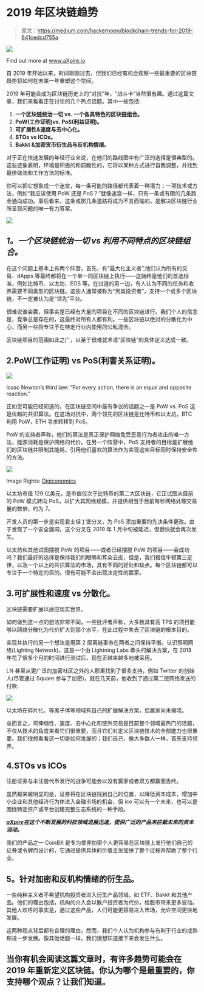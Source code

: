 # 2019 年区块链趋势

> 原文：<https://medium.com/hackernoon/blockchain-trends-for-2019-641cedcd755a>

![](img/efb10e7b0e17611d610e5ce9ec8a94a3.png)

Find out more at www.aXpire.io

自 2019 年开始以来，时间刚刚过去，但我们已经有机会观察一些最重要的区块链趋势将如何在未来一年重塑这个空间。

2019 年可能会成为区块链历史上的“对抗”年，“战斗卡”当然很有趣。通过这篇文章，我们来看看正在讨论的几个热点话题。其中一些包括:

1.  **一个区块链统治一切 vs. 一个各具特色的区块链组合。**
2.  **PoW(工作证明)vs. PoS(利益证明)。**
3.  **可扩展性&速度与去中心化。**
4.  **STOs vs ICOs。**
5.  **Bakkt &加密货币衍生品与反机构情绪。**

对于正在快速发展的年轻行业来说，在他们的路线图中有广泛的选择是很典型的。这些迹象表明，环境是积极的和前瞻性的，它将以某种方式进行自我调整，并找到最佳做法和工作方法的标准。

你可以把它想象成一个迷宫，每一条可能的路径都代表着一种潜力；一项技术或方法，例如“我应该使用 PoW 还是 PoS？”就像迷宫一样，只有一条或有限的几条路会通向成功。事后看来，这条或那几条道路将成为不言而喻的，是解决区块链行业所呈现问题的唯一有力答案。

![](img/b5dd414bad539d653188388fc77cd41d.png)

## *1。一个区块链统治一切* ***vs*** *利用不同特点的区块链组合。*

在这个问题上基本上有两个阵营。首先，有“最大化主义者”,他们认为所有的交易、dApps 等最终都将在一个单一的区块链上执行——这始终是他们的首选标准，例如比特币、以太坊、EOS 等。在过道的另一边，有人认为不同的任务和收养需要不同类型的区块链。这些人通常被称为“另类投资者”，支持一个或多个区块链，不一定被认为是“领先”平台。

很难说谁会赢，但事实是已经有大量的项目在不同的区块链进行。我们个人的信念是，竞争总是存在的，这最终对所有人都有利。一些区块链以绝对的分散化为中心，而另一些则专注于在特定行业内使用的公私混合。

区块链项目的范围如此之广，以至于很难就术语“区块链”的具体定义达成一致。

## 2.PoW(工作证明) **vs** PoS(利害关系证明)。

![](img/e2b9b5ce2bd449bddc91a0f3ca7b94a5.png)

Isaac Newton’s third law: “For every action, there is an equal and opposite reaction.”

正如您可能已经知道的，在区块链空间中最有争议的话题之一是 PoW vs. PoS 这是优越的共识算法。在这场对抗中，两个领先的区块链是比特币和以太坊，BTC 利用 PoW，ETH 寻求转移到 PoS。

PoW 的支持者声称，他们的算法是真正保护网络免受恶意行为者攻击的唯一方法，能源消耗是保护网络的代价。在另一个阵营中，PoS 支持者的目标是扩展他们的区块链并限制其能耗，引用他们喜欢的算法作为实现这些目标同时保持安全性的方法。

![](img/a27a5188eacaa84f82a86c2d879abc90.png)

Image Rights: [Digiconomics](https://digiconomist.net/bitcoin-energy-consumption)

以太坊市值 129 亿美元，是市值仅次于比特币的第二大区块链，它正试图从目前的 PoW 模式转向 PoS，以扩大其网络规模，并提供相当于目前每秒网络处理交易量的数倍，约为 7。

开发人员的第一步是实现君士坦丁堡分叉，为 PoS 添加重要的先决条件更改。由于发现了一个安全漏洞，这个分叉在 2019 年 1 月中旬被延迟，但很快就会再次发生。

以太坊和其他试图摆脱 PoW 的项目——或者已经摆脱 PoW 的项目——会成功吗？我们最好的选择是保持我们的眼睛和耳朵去皮，但是，我们相信牛顿第三定律，以及一个以上的共识算法的市场，具有不同的好处和缺点。每个区块链都可以专注于一个特定的目的。很有可能不会出现决定性的赢家。

## 3.可扩展性和速度 **vs** 分散化。

区块链需要扩展以适应现实世界。

如何做到这一点的想法非常不同，一些批评者声称，大多数具有高 TPS 的项目能够以网络分散化为代价扩大到那个水平，在此过程中失去了区块链的根本目的。

实现并执行的另一个想法是用第 2 层离链事务在两者之间保持平衡。认识照明网络(Lighting Network)，这是一个由 Lightning Labs 牵头的解决方案，在 2018 年花了很多个月的时间进行测试后，现在正越来越多地被采用。

LN 甚至从更广泛的加密社区之外的人那里找到了很多支持，例如 Twitter 的创始人(尽管通过 Square 参与了加密)，就在几天前，他收到了通过第二层网络发送的付款:

![](img/ae00fa0cdbbf0a200daad846c0c4bf88.png)

以太坊在碎片化、等离子体等领域有自己的扩展解决方案，但赢家尚未揭晓。

总而言之，可伸缩性、速度、去中心化和链外交易是目前整个领域最热门的话题，不仅从技术的角度来看它们很重要，而且它们对定义区块链技术的全部能力也很重要。我们很想看看这一切是如何发展的；我们自己，像大多数人一样，首先支持领养。

## 4.STOs vs ICOs

注册证券与未注册代币发行的战争可能会以没有赢家或者双方都赢而告终。

虽然越来越明显的是，证券将在区块链找到自己的位置，以降低资本成本，增加中小企业和其他经济行为体进入金融市场的机会，但 ico 可以有一个未来，也可以是围绕特定资产或平台创建完整生态系统的一种手段。

[***aXpire***](http://www.axpr.io)***在这个不断发展的科技领域进展迅速，提供广泛的产品来拦截未来的资本流动。***

我们的产品之一 CoinBX 是专为使非加密个人更容易在区块链上发行他们自己的证券或令牌而设计的，它通过提供具体的价值主张加快了整个过程并帮助了整个行业。

## **5。针对加密和反机构情绪的衍生品。**

一些纯粹主义者不希望机构投资者进入衍生产品领域，如 ETF、Bakkt 和其他产品。他们的理由包括，机构的介入会以散户投资者为代价，给股市带来更多波动。其他人欢呼的事实是，通过这些产品，人们可能更容易进入市场，允许空间更快地发展。

这两种观点背后都有合理的理由，然而，我们个人认为机构参与有利于行业的成熟和进一步发展。像其他话题一样，我们很想知道接下来会发生什么。

## 当你有机会阅读这篇文章时，有许多趋势可能会在 2019 年重新定义区块链。你认为哪个是最重要的，你支持哪个观点？让我们知道。